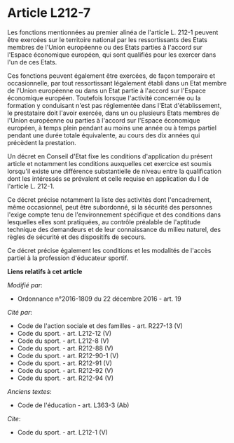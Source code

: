 # Article L212-7

Les fonctions mentionnées au premier alinéa de l'article L. 212-1 peuvent être exercées sur le territoire national par les
ressortissants des Etats membres de l'Union européenne ou des Etats parties à l'accord sur l'Espace économique européen, qui
sont qualifiés pour les exercer dans l'un de ces Etats. 

Ces fonctions peuvent également être exercées, de façon temporaire et occasionnelle, par tout ressortissant légalement établi
dans un Etat membre de l'Union européenne ou dans un Etat partie à l'accord sur l'Espace économique européen. Toutefois
lorsque l'activité concernée ou la formation y conduisant n'est pas réglementée dans l'Etat d'établissement, le prestataire
doit l'avoir exercée, dans un ou plusieurs Etats membres de l'Union européenne ou parties à l'accord sur l'Espace économique
européen, à temps plein pendant au moins une année ou à temps partiel pendant une durée totale équivalente, au cours des dix
années qui précèdent la prestation. 

Un décret en Conseil d'Etat fixe les conditions d'application du présent article et notamment les conditions auxquelles cet
exercice est soumis lorsqu'il existe une différence substantielle de niveau entre la qualification dont les intéressés se
prévalent et celle requise en application du I de l'article L. 212-1. 

Ce décret précise notamment la liste des activités dont l'encadrement, même occasionnel, peut être subordonné, si la sécurité
des personnes l'exige compte tenu de l'environnement spécifique et des conditions dans lesquelles elles sont pratiquées, au
contrôle préalable de l'aptitude technique des demandeurs et de leur connaissance du milieu naturel, des règles de sécurité
et des dispositifs de secours. 

Ce décret précise également les conditions et les modalités de l'accès partiel à la profession d'éducateur sportif.

**Liens relatifs à cet article**

_Modifié par_:

  - Ordonnance n°2016-1809 du 22 décembre 2016 - art. 19

_Cité par_:

  - Code de l'action sociale et des familles - art. R227-13 (V)
  - Code du sport. - art. L212-12 (V)
  - Code du sport. - art. L212-8 (V)
  - Code du sport. - art. R212-88 (V)
  - Code du sport. - art. R212-90-1 (V)
  - Code du sport. - art. R212-91 (V)
  - Code du sport. - art. R212-92 (V)
  - Code du sport. - art. R212-94 (V)

_Anciens textes_:

  - Code de l'éducation - art. L363-3 (Ab)

_Cite_:

  - Code du sport. - art. L212-1 (V)
